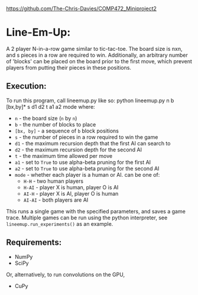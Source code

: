 https://github.com/The-Chris-Davies/COMP472_Miniproject2

# Line-Em-Up:
A 2 player N-in-a-row game similar to tic-tac-toe. The board size is nxn, and s pieces in a row are required to win. Additionally, an arbitrary number of 'blocks' can be placed on the board prior to the first move, which prevent players from putting their pieces in these positions.

## Execution:
To run this program, call lineemup.py like so:
    python lineemup.py n b [bx,by]* s d1 d2 t a1 a2 mode
where:  
- `n` - the board size (`n` by `n`)
- `b` - the number of blocks to place
- `[bx, by]` - a sequence of `b` block positions
- `s` - the number of pieces in a row required to win the game
- `d1` - the maximum recursion depth that the first AI can search to
- `d2` - the maximum recursion depth for the second AI
- `t` - the maximum time allowed per move
- `a1` - set to `True` to use alpha-beta pruning for the first AI
- `a2` - set to `True` to use alpha-beta pruning for the second AI
- `mode` - whether each player is a human or AI. can be one of:
    - `H-H` - two human players
    - `H-AI` - player X is human, player O is AI
    - `AI-H` - player X is AI, player O is human
    - `AI-AI` - both players are AI

This runs a single game with the specified parameters, and saves a game trace. Multiple games can be run using the python interpreter, see `lineemup.run_experiments()` as an example.

## Requirements:
- NumPy
- SciPy

Or, alternatively, to run convolutions on the GPU,
- CuPy

